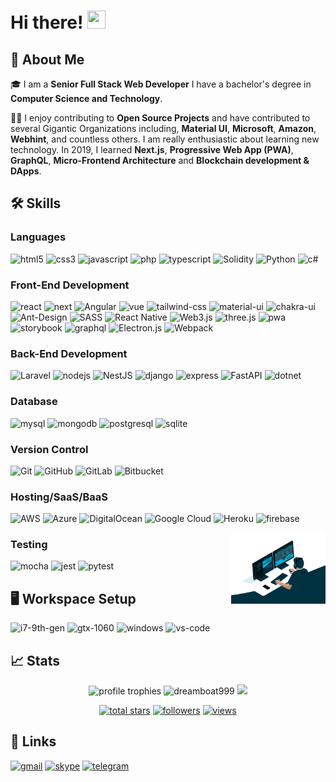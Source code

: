 # Hi there! <img src="https://media.giphy.com/media/hvRJCLFzcasrR4ia7z/giphy.gif" width="29px" height="29px">

## 🚀 About Me

🎓 I am a **Senior Full Stack Web Developer**
I have a bachelor's degree in **Computer Science and Technology**.

👨‍💻 I enjoy contributing to **Open Source Projects** and have contributed to several Gigantic Organizations including, **Material UI**, **Microsoft**, **Amazon**, **Webhint**, and countless others. I am really enthusiastic about learning new technology. In 2019, I learned **Next.js**, **Progressive Web App (PWA)**, **GraphQL**, **Micro-Frontend Architecture** and **Blockchain development & DApps**.
<br>

## 🛠️ Skills

### Languages

![html5](https://img.shields.io/badge/HTML5-E34F26?style=for-the-badge&logo=html5&logoColor=white)
![css3](https://img.shields.io/badge/CSS3-1572B6?style=for-the-badge&logo=css3&logoColor=white)
![javascript](https://img.shields.io/badge/JavaScript-323330?style=for-the-badge&logo=javascript&logoColor=F7DF1E)
![php](https://img.shields.io/badge/PHP-777BB4?style=for-the-badge&logo=php&logoColor=white)
![typescript](https://img.shields.io/badge/TypeScript-3178C6?style=for-the-badge&logo=typescript&logoColor=white)
![Solidity](https://img.shields.io/badge/Solidity-%23363636.svg?style=for-the-badge&logo=solidity&logoColor=white)
![Python](https://img.shields.io/badge/python-3670A0?style=for-the-badge&logo=python&logoColor=ffdd54)
![c#](https://img.shields.io/badge/C%23-239120?style=for-the-badge&logo=c-sharp&logoColor=white)

### Front-End Development

![react](https://img.shields.io/badge/React-20232A?style=for-the-badge&logo=react&logoColor=61DAFB)
![next](https://img.shields.io/badge/Next-000000?style=for-the-badge&logo=nextdotjs&logoColor=FFFFFF)
![Angular](https://img.shields.io/badge/angular-%23DD0031.svg?style=for-the-badge&logo=angular&logoColor=white)
![vue](https://img.shields.io/badge/Vue.js-35495E?style=for-the-badge&logo=vue.js&logoColor=4FC08D)
![tailwind-css](https://img.shields.io/badge/tailwind_css-06B6D4?style=for-the-badge&logo=tailwind-css&logoColor=white)
![material-ui](https://img.shields.io/badge/Material_UI-0081CB?style=for-the-badge&logo=mui&logoColor=white)
![chakra-ui](https://img.shields.io/badge/Chakra_UI-319795?style=for-the-badge&logo=chakra-ui&logoColor=white)
![Ant-Design](https://img.shields.io/badge/-AntDesign-%230170FE?style=for-the-badge&logo=ant-design&logoColor=white)
![SASS](https://img.shields.io/badge/SASS-hotpink.svg?style=for-the-badge&logo=SASS&logoColor=white)
![React Native](https://img.shields.io/badge/react_native-%2320232a.svg?style=for-the-badge&logo=react&logoColor=%2361DAFB)
![Web3.js](https://img.shields.io/badge/web3.js-F16822?style=for-the-badge&logo=web3.js&logoColor=white)
![three.js](https://img.shields.io/badge/Three.js-000000?style=for-the-badge&logo=three.js&logoColor=white)
![pwa](https://img.shields.io/badge/Progressive_Web_App-4285F4?style=for-the-badge&logo=googlechrome&logoColor=white)
![storybook](https://img.shields.io/badge/storybook-FF4785?style=for-the-badge&logo=storybook&logoColor=white)
![graphql](https://img.shields.io/badge/GraphQL-E434AA?style=for-the-badge&logo=graphql&logoColor=white)
![Electron.js](https://img.shields.io/badge/Electron-191970?style=for-the-badge&logo=Electron&logoColor=white)
![Webpack](https://img.shields.io/badge/webpack-%238DD6F9.svg?style=for-the-badge&logo=webpack&logoColor=black)


### Back-End Development

![Laravel](https://img.shields.io/badge/laravel-%23FF2D20.svg?style=for-the-badge&logo=laravel&logoColor=white)
![nodejs](https://img.shields.io/badge/Node.js-43853D?style=for-the-badge&logo=node.js&logoColor=white)
![NestJS](https://img.shields.io/badge/nestjs-%23E0234E.svg?style=for-the-badge&logo=nestjs&logoColor=white)
![django](https://img.shields.io/badge/Django-092E20?style=for-the-badge&logo=django&logoColor=white)
![express](https://img.shields.io/badge/Express.js-404D59?style=for-the-badge)
![FastAPI](https://img.shields.io/badge/FastAPI-005571?style=for-the-badge&logo=fastapi)
![dotnet](https://img.shields.io/badge/.NET-5C2D91?style=for-the-badge&logo=.net&logoColor=white)

### Database

![mysql](https://img.shields.io/badge/MySQL-00000F?style=for-the-badge&logo=mysql&logoColor=white)
![mongodb](https://img.shields.io/badge/MongoDB-4EA94B?style=for-the-badge&logo=mongodb&logoColor=white)
![postgresql](https://img.shields.io/badge/PostgreSQL-316192?style=for-the-badge&logo=postgresql&logoColor=white)
![sqlite](https://img.shields.io/badge/SQLite-07405E?style=for-the-badge&logo=sqlite&logoColor=white)

### Version Control

![Git](https://img.shields.io/badge/git-%23F05033.svg?style=for-the-badge&logo=git&logoColor=white)
![GitHub](https://img.shields.io/badge/github-%23121011.svg?style=for-the-badge&logo=github&logoColor=white)
![GitLab](https://img.shields.io/badge/gitlab-%23181717.svg?style=for-the-badge&logo=gitlab&logoColor=white)
![Bitbucket](https://img.shields.io/badge/bitbucket-%230047B3.svg?style=for-the-badge&logo=bitbucket&logoColor=white)

### Hosting/SaaS/BaaS

![AWS](https://img.shields.io/badge/AWS-%23FF9900.svg?style=for-the-badge&logo=amazon-aws&logoColor=white)
![Azure](https://img.shields.io/badge/azure-%230072C6.svg?style=for-the-badge&logo=microsoftazure&logoColor=white)
![DigitalOcean](https://img.shields.io/badge/DigitalOcean-%230167ff.svg?style=for-the-badge&logo=digitalOcean&logoColor=white)
![Google Cloud](https://img.shields.io/badge/GoogleCloud-%234285F4.svg?style=for-the-badge&logo=google-cloud&logoColor=white)
![Heroku](https://img.shields.io/badge/heroku-%23430098.svg?style=for-the-badge&logo=heroku&logoColor=white)
![firebase](https://img.shields.io/badge/Firebase-ffaa00?style=for-the-badge&logo=Firebase&logoColor=white)

<p><img align="right" src="https://github.com/dreamboat999/dreamboat999/blob/master/animation_500_kxa883sd.gif" alt="dreamboat999" width="30%" height="30%"/></p>

### Testing

![mocha](https://img.shields.io/badge/Mocha-8D6748?style=for-the-badge&logo=mocha&logoColor=white)
![jest](https://img.shields.io/badge/Jest-C21325?style=for-the-badge&logo=jest&logoColor=white)
![pytest](https://img.shields.io/badge/Pytest-3776AB?style=for-the-badge&logo=python&logoColor=white)

## 🖥️ Workspace Setup

![i7-9th-gen](https://img.shields.io/badge/Intel-Core_i7_9th-0071C5?style=for-the-badge&logo=intel&logoColor=white)
![gtx-1060](https://img.shields.io/badge/NVIDIA-GTX_1060-76B900?style=for-the-badge&logo=nvidia&logoColor=white)
![windows](https://img.shields.io/badge/Windows_10-0078D6?style=for-the-badge&logo=windows&logoColor=white)
![vs-code](https://img.shields.io/badge/VS_Code-007ACC?style=for-the-badge&logo=Visual-Studio-Code&logoColor=white)

## 📈 Stats

<!-- <img src="https://github-readme-stats.vercel.app/api?username=dreamboat999&show_icons=true&locale=en&bg_color=0d1117&text_color=ffffff&repo=convoychat"
    alt="dreamboat999" width="48%"/> -->
<p align="center">
<img src="https://github-profile-trophy.vercel.app/?username=dreamboat999&row=1&column=6&margin-h=8&theme=algolia&count_private=true&margin-w=10&no-frame=true" alt="profile trophies" />
<img width=360 src="https://github-readme-streak-stats.herokuapp.com/?user=dreamboat999&theme=algolia" alt="dreamboat999" />
<img width=360 src="https://github-readme-stats.vercel.app/api/top-langs/?username=dreamboat999&hide_title=true&layout=compact&count_private=true&langs_count=8&theme=highcontrast" />
</p>
<p align="center">
  <a href="https://github.com/dreamboat999?tab=repositories&sort=stargazers">
    <img alt="total stars" title="Total stars on GitHub" src="https://custom-icon-badges.herokuapp.com/badge/dynamic/json?logo=star&color=55960c&labelColor=488207&label=Stars&style=for-the-badge&query=%24.stars&url=https://api.github-star-counter.workers.dev/user/dreamboat999"/></a>
  <a href="https://github.com/dreamboat999?tab=followers">
    <img alt="followers" title="Follow me on Github" src="https://custom-icon-badges.herokuapp.com/github/followers/dreamboat999?color=236ad3&labelColor=1155ba&style=for-the-badge&logo=person-add&label=Follow&logoColor=white"/></a>
  <a href="https://github.com/dreamboat999">
    <img alt="views" title="GitHub profile views" src="https://shields-io-visitor-counter.herokuapp.com/badge?page=dreamboat999&style=for-the-badge&logo=GitHub"/></a>
</p>

## 🔗 Links

[![gmail](https://img.shields.io/badge/Gmail-D14836?style=for-the-badge&logo=Gmail&logoColor=white)](mailto:dreamboat0412@gmail.com)
[![skype](https://img.shields.io/badge/skype-%232E87FB.svg?&style=for-the-badge&logo=skype&logoColor=white)](https://join.skype.com/invite/w5hop9B0lMc2)
[![telegram](https://img.shields.io/badge/telegram-%231E77B5.svg?&style=for-the-badge&logo=telegram&=white)](https://t.me/iriswx999)

</p>
